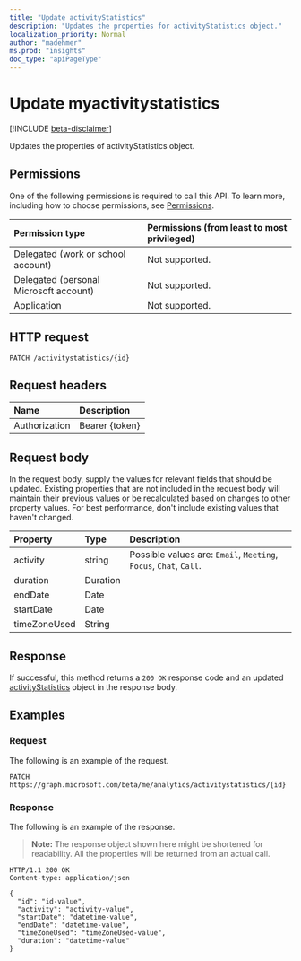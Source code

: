 ```yaml
---
title: "Update activityStatistics"
description: "Updates the properties for activityStatistics object."
localization_priority: Normal
author: "madehmer"
ms.prod: "insights"
doc_type: "apiPageType"
---
```


# Update myactivitystatistics

[!INCLUDE [beta-disclaimer](../../includes/beta-disclaimer.md)]

Updates the properties of activityStatistics object.

## Permissions

One of the following permissions is required to call this API. To learn more, including how to choose permissions, see [Permissions](/graph/permissions-reference).

| Permission type                        | Permissions (from least to most privileged) |
|:---------------------------------------|:--------------------------------------------|
| Delegated (work or school account)     | Not supported. |
| Delegated (personal Microsoft account) | Not supported. |
| Application                            | Not supported. |

## HTTP request

<!-- { "blockType": "ignored" } -->

```http
PATCH /activitystatistics/{id}
```

## Request headers

| Name       | Description|
|:-----------|:-----------|
| Authorization | Bearer {token} |

## Request body

In the request body, supply the values for relevant fields that should be updated. Existing properties that are not included in the request body will maintain their previous values or be recalculated based on changes to other property values. For best performance, don't include existing values that haven't changed.

| Property     | Type        | Description |
|:-------------|:------------|:------------|
|activity|string| Possible values are: `Email`, `Meeting`, `Focus`, `Chat`, `Call`.|
|duration|Duration||
|endDate|Date||
|startDate|Date||
|timeZoneUsed|String||

## Response

If successful, this method returns a `200 OK` response code and an updated [activityStatistics](../resources/activitystatistics.md) object in the response body.

## Examples

### Request

The following is an example of the request.
<!-- {
  "blockType": "request",
  "name": "update_activitystatistics"
}-->

```http
PATCH https://graph.microsoft.com/beta/me/analytics/activitystatistics/{id}
```

### Response

The following is an example of the response.

> **Note:** The response object shown here might be shortened for readability. All the properties will be returned from an actual call.

<!-- {
  "blockType": "response",
  "truncated": true,
  "@odata.type": "microsoft.graph.activityStatistics"
} -->

```http
HTTP/1.1 200 OK
Content-type: application/json

{
  "id": "id-value",
  "activity": "activity-value",
  "startDate": "datetime-value",
  "endDate": "datetime-value",
  "timeZoneUsed": "timeZoneUsed-value",
  "duration": "datetime-value"
}
```

<!-- uuid: 16cd6b66-4b1a-43a1-adaf-3a886856ed98
2019-02-04 14:57:30 UTC -->
<!-- {
  "type": "#page.annotation",
  "description": "Update activitystatistics",
  "keywords": "",
  "section": "documentation",
  "tocPath": ""
}-->